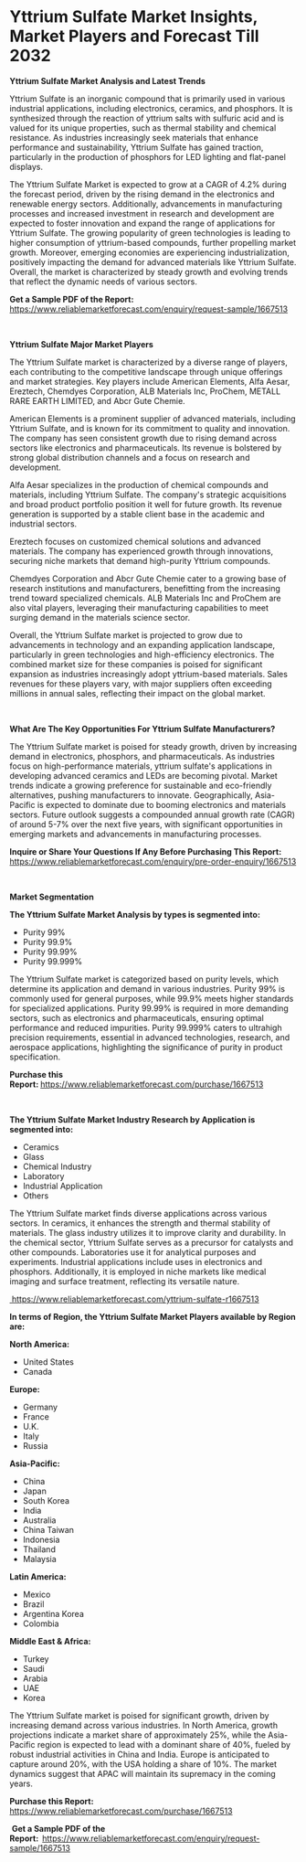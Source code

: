 <p><h1>Yttrium Sulfate Market Insights, Market Players and Forecast Till 2032</h1></p><p><strong>Yttrium Sulfate Market Analysis and Latest Trends</strong></p>
<p><p>Yttrium Sulfate is an inorganic compound that is primarily used in various industrial applications, including electronics, ceramics, and phosphors. It is synthesized through the reaction of yttrium salts with sulfuric acid and is valued for its unique properties, such as thermal stability and chemical resistance. As industries increasingly seek materials that enhance performance and sustainability, Yttrium Sulfate has gained traction, particularly in the production of phosphors for LED lighting and flat-panel displays.</p><p>The Yttrium Sulfate Market is expected to grow at a CAGR of 4.2% during the forecast period, driven by the rising demand in the electronics and renewable energy sectors. Additionally, advancements in manufacturing processes and increased investment in research and development are expected to foster innovation and expand the range of applications for Yttrium Sulfate. The growing popularity of green technologies is leading to higher consumption of yttrium-based compounds, further propelling market growth. Moreover, emerging economies are experiencing industrialization, positively impacting the demand for advanced materials like Yttrium Sulfate. Overall, the market is characterized by steady growth and evolving trends that reflect the dynamic needs of various sectors.</p></p>
<p><strong>Get a Sample PDF of the Report:&nbsp;</strong> <a href="https://www.reliablemarketforecast.com/enquiry/request-sample/1667513?utm_campaign=1842&utm_medium=2&utm_source=Github&utm_content=ia&utm_term=18042025&utm_id=yttrium-sulfate">https://www.reliablemarketforecast.com/enquiry/request-sample/1667513</a></p>
<p>&nbsp;</p>
<p><strong>Yttrium Sulfate Major Market Players</strong></p>
<p><p>The Yttrium Sulfate market is characterized by a diverse range of players, each contributing to the competitive landscape through unique offerings and market strategies. Key players include American Elements, Alfa Aesar, Ereztech, Chemdyes Corporation, ALB Materials Inc, ProChem, METALL RARE EARTH LIMITED, and Abcr Gute Chemie.</p><p>American Elements is a prominent supplier of advanced materials, including Yttrium Sulfate, and is known for its commitment to quality and innovation. The company has seen consistent growth due to rising demand across sectors like electronics and pharmaceuticals. Its revenue is bolstered by strong global distribution channels and a focus on research and development.</p><p>Alfa Aesar specializes in the production of chemical compounds and materials, including Yttrium Sulfate. The company's strategic acquisitions and broad product portfolio position it well for future growth. Its revenue generation is supported by a stable client base in the academic and industrial sectors.</p><p>Ereztech focuses on customized chemical solutions and advanced materials. The company has experienced growth through innovations, securing niche markets that demand high-purity Yttrium compounds.</p><p>Chemdyes Corporation and Abcr Gute Chemie cater to a growing base of research institutions and manufacturers, benefitting from the increasing trend toward specialized chemicals. ALB Materials Inc and ProChem are also vital players, leveraging their manufacturing capabilities to meet surging demand in the materials science sector.</p><p>Overall, the Yttrium Sulfate market is projected to grow due to advancements in technology and an expanding application landscape, particularly in green technologies and high-efficiency electronics. The combined market size for these companies is poised for significant expansion as industries increasingly adopt yttrium-based materials. Sales revenues for these players vary, with major suppliers often exceeding millions in annual sales, reflecting their impact on the global market.</p></p>
<p>&nbsp;</p>
<p><strong>What Are The Key Opportunities For Yttrium Sulfate Manufacturers?</strong></p>
<p><p>The Yttrium Sulfate market is poised for steady growth, driven by increasing demand in electronics, phosphors, and pharmaceuticals. As industries focus on high-performance materials, yttrium sulfate's applications in developing advanced ceramics and LEDs are becoming pivotal. Market trends indicate a growing preference for sustainable and eco-friendly alternatives, pushing manufacturers to innovate. Geographically, Asia-Pacific is expected to dominate due to booming electronics and materials sectors. Future outlook suggests a compounded annual growth rate (CAGR) of around 5-7% over the next five years, with significant opportunities in emerging markets and advancements in manufacturing processes.</p></p>
<p><strong>Inquire or Share Your Questions If Any Before Purchasing This Report:</strong> <a href="https://www.reliablemarketforecast.com/enquiry/pre-order-enquiry/1667513?utm_campaign=1842&utm_medium=2&utm_source=Github&utm_content=ia&utm_term=18042025&utm_id=yttrium-sulfate">https://www.reliablemarketforecast.com/enquiry/pre-order-enquiry/1667513</a></p>
<p>&nbsp;</p>
<p><strong>Market Segmentation</strong></p>
<p><strong>The Yttrium Sulfate Market Analysis by types is segmented into:</strong></p>
<p><ul><li>Purity 99%</li><li>Purity 99.9%</li><li>Purity 99.99%</li><li>Purity 99.999%</li></ul></p>
<p><p>The Yttrium Sulfate market is categorized based on purity levels, which determine its application and demand in various industries. Purity 99% is commonly used for general purposes, while 99.9% meets higher standards for specialized applications. Purity 99.99% is required in more demanding sectors, such as electronics and pharmaceuticals, ensuring optimal performance and reduced impurities. Purity 99.999% caters to ultrahigh precision requirements, essential in advanced technologies, research, and aerospace applications, highlighting the significance of purity in product specification.</p></p>
<p><strong>Purchase this Report:&nbsp;</strong><a href="https://www.reliablemarketforecast.com/purchase/1667513?utm_campaign=1842&utm_medium=2&utm_source=Github&utm_content=ia&utm_term=18042025&utm_id=yttrium-sulfate">https://www.reliablemarketforecast.com/purchase/1667513</a></p>
<p>&nbsp;</p>
<p><strong>The Yttrium Sulfate Market Industry Research by Application is segmented into:</strong></p>
<p><ul><li>Ceramics</li><li>Glass</li><li>Chemical Industry</li><li>Laboratory</li><li>Industrial Application</li><li>Others</li></ul></p>
<p><p>The Yttrium Sulfate market finds diverse applications across various sectors. In ceramics, it enhances the strength and thermal stability of materials. The glass industry utilizes it to improve clarity and durability. In the chemical sector, Yttrium Sulfate serves as a precursor for catalysts and other compounds. Laboratories use it for analytical purposes and experiments. Industrial applications include uses in electronics and phosphors. Additionally, it is employed in niche markets like medical imaging and surface treatment, reflecting its versatile nature.</p></p>
<p><a href="https://www.reliablemarketforecast.com/yttrium-sulfate-r1667513?utm_campaign=1842&utm_medium=2&utm_source=Github&utm_content=ia&utm_term=18042025&utm_id=yttrium-sulfate">&nbsp;https://www.reliablemarketforecast.com/yttrium-sulfate-r1667513</a></p>
<p><strong>In terms of Region, the Yttrium Sulfate Market Players available by Region are:</strong></p>
<p>
    <p> <strong> North America: </strong>
        <ul>
            <li>United States</li>
            <li>Canada</li>
        </ul>
        </p> 
    <p> <strong> Europe: </strong>
        <ul>
            <li>Germany</li>
            <li>France</li>
            <li>U.K.</li>
            <li>Italy</li>
            <li>Russia</li>
        </ul>
        </p> 
    <p> <strong> Asia-Pacific: </strong>
        <ul>
            <li>China</li>
            <li>Japan</li>
            <li>South Korea</li>
            <li>India</li>
            <li>Australia</li>
            <li>China Taiwan</li>
            <li>Indonesia</li>
            <li>Thailand</li>
            <li>Malaysia</li>
        </ul>
        </p> 
    <p> <strong> Latin America: </strong>
        <ul>
            <li>Mexico</li>
            <li>Brazil</li>
            <li>Argentina Korea</li>
            <li>Colombia</li>
        </ul>
        </p> 
    <p> <strong> Middle East & Africa: </strong>
        <ul>
            <li>Turkey</li>
            <li>Saudi</li>
            <li>Arabia</li>
            <li>UAE</li>
            <li>Korea</li>
        </ul>
    </p>
    </p>
<p><p>The Yttrium Sulfate market is poised for significant growth, driven by increasing demand across various industries. In North America, growth projections indicate a market share of approximately 25%, while the Asia-Pacific region is expected to lead with a dominant share of 40%, fueled by robust industrial activities in China and India. Europe is anticipated to capture around 20%, with the USA holding a share of 10%. The market dynamics suggest that APAC will maintain its supremacy in the coming years.</p></p>
<p><strong>Purchase this Report: </strong><a href="https://www.reliablemarketforecast.com/purchase/1667513?utm_campaign=1842&utm_medium=2&utm_source=Github&utm_content=ia&utm_term=18042025&utm_id=yttrium-sulfate">https://www.reliablemarketforecast.com/purchase/1667513</a></p>
<p>&nbsp;<strong>Get a Sample PDF of the Report:&nbsp;&nbsp;</strong><a href="https://www.reliablemarketforecast.com/enquiry/request-sample/1667513?utm_campaign=1842&utm_medium=2&utm_source=Github&utm_content=ia&utm_term=18042025&utm_id=yttrium-sulfate">https://www.reliablemarketforecast.com/enquiry/request-sample/1667513</a></p>
<p><strong></strong></p>
<p><p></p><p></p><p></p></p>